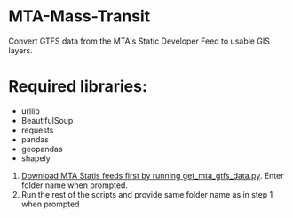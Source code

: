 # MTA-Mass-Transit
Convert GTFS data from the MTA's Static Developer Feed to usable GIS layers.

# Required libraries:
* urllib
* BeautifulSoup
* requests
* pandas
* geopandas
* shapely

1. [Download MTA Statis feeds first by running get_mta_gtfs_data.py](get_mta_gtfs_data.py). Enter folder name when prompted.
2. Run the rest of the scripts and provide same folder name as in step 1 when prompted
